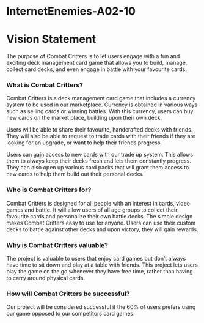 # InternetEnemies-A02-10

# Vision Statement

The purpose of Combat Critters is to let users engage with a fun and exciting deck management card game that allows you to build, manage, collect card decks, and even engage in battle with your favourite cards.

### What is Combat Critters?

Combat Critters is a deck management card game that includes a currency system to be used in our marketplace. Currency is obtained in various ways such as selling cards or winning battles. With this currency, users can buy new cards on the market place, building upon their own deck.

Users will be able to share their favourite, handcrafted decks with friends. They will also be able to request to trade cards with their friends if they are looking for an upgrade, or want to help their friends progress. 

Users can gain access to new cards with our trade up system. This allows them to always keep their decks fresh and lets them constantly progress. They can also open up various card packs that will grant them access to new cards to help them build out their personal decks.

### Who is Combat Critters for?

Combat Critters is designed for all people with an interest in cards, video games and battle. It will allow users of all age groups to collect their favourite cards and personalize their own battle decks. The simple design makes Combat Critters easy to use for anyone. Users can use their custom decks to battle against other decks and upon victory, they will gain rewards. 

### Why is Combat Critters valuable?

The project is valuable to users that enjoy card games but don’t always have time to sit down and play at a table with friends. This project lets users play the game on the go whenever they have free time, rather than having to carry around physical cards. 

### How will Combat Critters be successful?

Our project will be considered successful if the 60% of users prefers using our game opposed to our competitors card games. 
